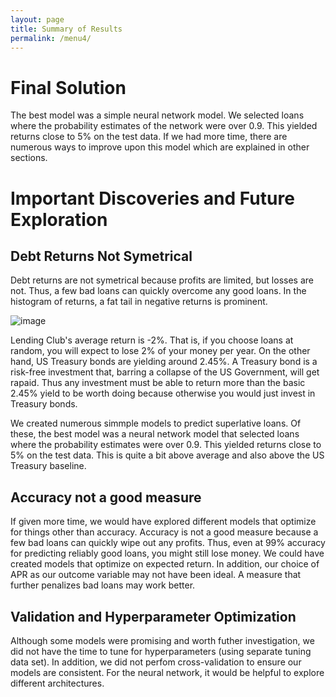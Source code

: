 ```yaml
---
layout: page
title: Summary of Results
permalink: /menu4/
---
```


# Final Solution

The best model was a simple neural network model. We selected loans where the probability estimates of the network were over 0.9. This yielded returns close to 5% on the test data. If we had more time, there are numerous ways to improve upon this model which are explained in other sections.

# Important Discoveries and Future Exploration

## Debt Returns Not Symetrical

Debt returns are not symetrical because profits are limited, but losses are not. Thus, a few bad loans can quickly overcome any good loans. In the histogram of returns, a fat tail in negative returns is prominent.

![image](/image/loan.png)

Lending Club's average return is -2%. That is, if you choose loans at random, you will expect to lose 2% of your money per year. On the other hand, US Treasury bonds are yielding around 2.45%. A Treasury bond is a risk-free investment that, barring a collapse of the US Government, will get rapaid. Thus any investment must be able to return more than the basic 2.45% yield to be worth doing because otherwise you would just invest in Treasury bonds. 

We created numerous simmple models to predict superlative loans. Of these, the best model was a neural network model that selected loans where the probability estimates were over 0.9. This yielded returns close to 5% on the test data. This is quite a bit above average and also above the US Treasury baseline.

## Accuracy not a good measure

If given more time, we would have explored different models that optimize for things other than accuracy. Accuracy is not a good measure because a few bad loans can quickly wipe out any profits. Thus, even at 99% accuracy for predicting reliably good loans, you might still lose money. We could have created models that optimize on expected return. In addition, our choice of APR as our outcome variable may not have been ideal. A measure that further penalizes bad loans may work better.

## Validation and Hyperparameter Optimization

Although some models were promising and worth futher investigation, we did not have the time to tune for hyperparameters (using separate tuning data set). In addition, we did not perfom cross-validation to ensure our models are consistent. For the neural network, it would be helpful to explore different architectures.